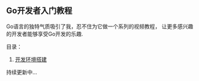 Go开发者入门教程
-----------------

Go语言的独特气质吸引了我，忍不住为它做一个系列的视频教程，
让更多感兴趣的开发者能够享受Go开发的乐趣.

目录：

1. [开发环境搭建](s1_getting_startted-cn.md)

持续更新中...
